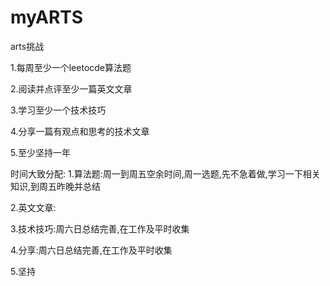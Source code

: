 # myARTS
arts挑战

1.每周至少一个leetocde算法题

2.阅读并点评至少一篇英文文章

3.学习至少一个技术技巧

4.分享一篇有观点和思考的技术文章

5.至少坚持一年

时间大致分配:
1.算法题:周一到周五空余时间,周一选题,先不急着做,学习一下相关知识,到周五昨晚并总结

2.英文文章:

3.技术技巧:周六日总结完善,在工作及平时收集

4.分享:周六日总结完善,在工作及平时收集

5.坚持
